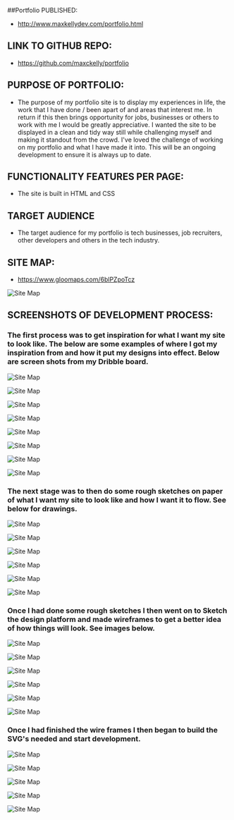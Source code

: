 ##Portfolio PUBLISHED:

- http://www.maxkellydev.com/portfolio.html 
## LINK TO GITHUB REPO: 

- https://github.com/maxckelly/portfolio 

## PURPOSE OF PORTFOLIO:

- The purpose of my portfolio site is to display my experiences in life, the work that I have done / been apart of and areas that interest me. In return if this then brings opportunity for jobs, businesses or others to work with me I would be greatly appreciative. I wanted the site to be displayed in a clean and tidy way still while challenging myself and making it standout from the crowd. I've loved the challenge of working on my portfolio and what I have made it into. This will be an ongoing development to ensure it is always up to date. 


## FUNCTIONALITY FEATURES PER PAGE:

- The site is built in HTML and CSS

## TARGET AUDIENCE 

- The target audience for my portfolio is tech businesses, job recruiters, other developers and others in the tech industry.  
## SITE MAP:

- https://www.gloomaps.com/6blPZpoTcz

![Site Map](./images/development-imgs/sitemap.png)


 ## SCREENSHOTS OF DEVELOPMENT PROCESS:

### The first process was to get inspiration for what I want my site to look like. The below are some examples of where I got my inspiration from and how it put my designs into effect. Below are screen shots from my Dribble board.

![Site Map](./images/development-imgs/moodboard_img_1.png)

![Site Map](./images/development-imgs/moodboard_img_2.png)

![Site Map](./images/development-imgs/moodboard_img_3.png)

![Site Map](./images/development-imgs/moodboard_img_4.png)

![Site Map](./images/development-imgs/moodboard_img_5.png)

![Site Map](./images/development-imgs/moodboard_img_6.png)

![Site Map](./images/development-imgs/moodboard_img_7.png)

![Site Map](./images/development-imgs/moodboard_img_8.png)

### The next stage was to then do some rough sketches on paper of what I want my site to look like and how I want it to flow. See below for drawings.


![Site Map](./images/development-imgs/sketch_img_1.jpg)

![Site Map](./images/development-imgs/sketch_img_2.jpg)

![Site Map](./images/development-imgs/sketch_img_3.jpg)

![Site Map](./images/development-imgs/sketch_img_4.jpg)

![Site Map](./images/development-imgs/sketch_img_5.jpg)

![Site Map](./images/development-imgs/sketch_img_6.jpg)

### Once I had done some rough sketches I then went on to Sketch the design platform and made wireframes to get a better idea of how things will look. See images below.


![Site Map](./images/development-imgs/design_image_6.png)

![Site Map](./images/development-imgs/design_image_5.png)

![Site Map](./images/development-imgs/design_image_4.png)

![Site Map](./images/development-imgs/design_image_3.png)

![Site Map](./images/development-imgs/design_image_2.png)

![Site Map](./images/development-imgs/design_image_1.png)


### Once I had finished the wire frames I then began to build the SVG's needed and start development. 

![Site Map](./images/development-imgs/development_img_2.png)

![Site Map](./images/development-imgs/development_img_1.png)

![Site Map](./images/development-imgs/development_img_3.png)

![Site Map](./images/development-imgs/development_img_4.png)

![Site Map](./images/development-imgs/development_img_5.png)








